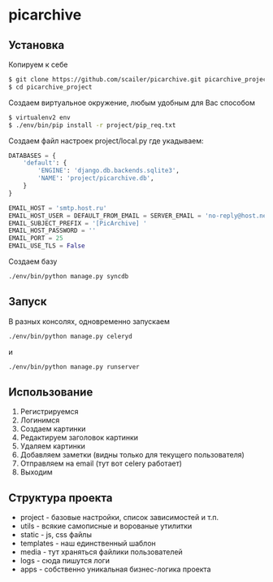 picarchive
==========

## Установка ##

Копируем к себе

```sh
$ git clone https://github.com/scailer/picarchive.git picarchive_project
$ cd picarchive_project
```

Создаем виртуальное окружение, любым удобным для Вас способом

```sh
$ virtualenv2 env
$ ./env/bin/pip install -r project/pip_req.txt
```

Создаем файл настроек project/local.py где укадываем:

```python
DATABASES = {
    'default': {
        'ENGINE': 'django.db.backends.sqlite3',
        'NAME': 'project/picarchive.db',
    }
}

EMAIL_HOST = 'smtp.host.ru'
EMAIL_HOST_USER = DEFAULT_FROM_EMAIL = SERVER_EMAIL = 'no-reply@host.net'
EMAIL_SUBJECT_PREFIX = '[PicArchive] '
EMAIL_HOST_PASSWORD = ''
EMAIL_PORT = 25
EMAIL_USE_TLS = False
```

Создаем базу 

```sh
./env/bin/python manage.py syncdb
```


## Запуск ##

В разных консолях, одновременно запускаем

```sh
./env/bin/python manage.py celeryd
```

и

```sh
./env/bin/python manage.py runserver
```


## Использование ##

1. Регистрируемся
2. Логинимся
3. Создаем картинки
4. Редактируем заголовок картинки
5. Удаляем картинки
6. Добавляем заметки (видны только для текущего пользователя)
7. Отправляем на email (тут вот celery работает)
8. Выходим


## Структура проекта ##

* project - базовые настройки, список зависимостей и т.п.
* utils - всякие самописные и ворованые утилитки
* static - js, css файлы
* templates - наш единственный шаблон
* media - тут храняться файлики пользователей
* logs - сюда пишутся логи
* apps - собственно уникальная бизнес-логика проекта
